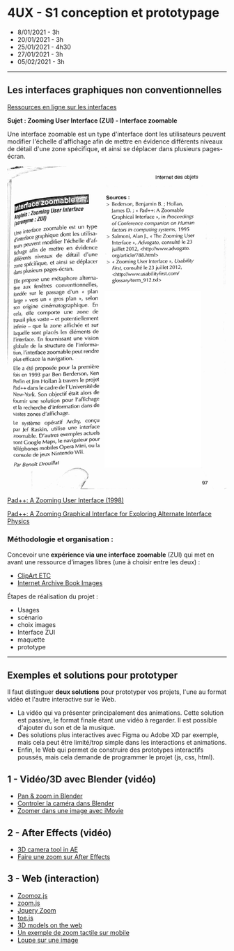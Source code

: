 # 4UX - S1 conception et prototypage
- 8/01/2021 - 3h
- 20/01/2021 - 3h
- 25/01/2021 - 4h30
- 27/01/2021 - 3h
- 05/02/2021 - 3h

---

## Les interfaces graphiques non conventionnelles

[Ressources en ligne sur les interfaces](https://www.are.na/nicolas-tilly/interfaces-o4ycuz-pqsm)

**Sujet : Zooming User Interface (ZUI) - Interface zoomable**

Une interface zoomable est un type d'interface dont les utilisateurs peuvent modifier l'échelle d'affichage afin de mettre en évidence différents niveaux de détail d'une zone spécifique, et ainsi se déplacer dans plusieurs pages-écran.

![](../images/interface-zoomable.jpg)

[Pad++: A Zooming User Interface (1998)](https://www.youtube.com/watch?v=BlIRYTuSv0Q)

[Pad++: A Zooming Graphical Interface
for Exploring Alternate Interface Physics](http://citeseerx.ist.psu.edu/viewdoc/download?doi=10.1.1.295.5863&rep=rep1&type=pdf)

### Méthodologie et organisation :

Concevoir une **expérience via une interface zoomable** (ZUI) qui met en avant une ressource d’images libres (une à choisir entre les deux) :

- [ClipArt ETC](https://etc.usf.edu/clipart/)
- [Internet Archive Book Images](https://www.flickr.com/photos/internetarchivebookimages)

Étapes de réalisation du projet :

- Usages
- scénario
- choix images
- Interface ZUI
- maquette
- prototype

---

## Exemples et solutions pour prototyper 

Il faut distinguer **deux solutions** pour prototyper vos projets, l'une au format vidéo et l'autre interactive sur le Web. 

- La vidéo qui va présenter principalement des animations. Cette solution est passive, le format finale étant une vidéo à regarder. Il est possible d'ajouter du son et de la musique.
- Des solutions plus interactives avec Figma ou Adobe XD par exemple, mais cela peut être limité/trop simple dans les interactions et animations.
- Enfin, le Web qui permet de construire des prototypes interactifs poussés, mais cela demande de programmer le projet (js, css, html).

## 1 - Vidéo/3D avec Blender (vidéo)

- [Pan & zoom in Blender](https://www.youtube.com/watch?v=SNEERJs1dsk)
- [Controler la caméra dans Blender](https://www.youtube.com/watch?v=GTUwmTunjtM)
- [Zoomer dans une image avec iMovie](https://www.youtube.com/watch?v=OmDCERTNUpA)

## 2 - After Effects (vidéo)

- [3D camera tool in AE](https://www.youtube.com/watch?v=Axa38beTBvo)
- [Faire une zoom sur After Effects](https://www.youtube.com/watch?v=NGDnjwqTCeM)

## 3 - Web (interaction)

- [Zoomoz.js](http://jaukia.github.io/zoomooz/)
- [zoom.js](https://lab.hakim.se/zoom-js/)
- [Jquery Zoom](https://www.jacklmoore.com/zoom/)
- [toe.js](https://github.com/visiongeist/toe.js/)
- [3D models on the web](https://modelviewer.dev/)
- [Un exemple de zoom tactile sur mobile](https://glitch.com/edit/#!/edition-mobile-4?path=index.html%3A1%3A0)
- [Loupe sur une image](https://codepen.io/nicolastilly/pen/jJyOqY)

